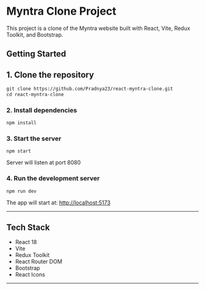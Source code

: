 # Myntra Clone Project

This project is a clone of the Myntra website built with React, Vite, Redux Toolkit, and Bootstrap.

##  Getting Started


## 1. Clone the repository
````markdown
git clone https://github.com/Pradnya23/react-myntra-clone.git
cd react-myntra-clone
````

### 2. Install dependencies

```bash
npm install
```

### 3. Start the server

```
npm start
```
Server will listen at port 8080

### 4. Run the development server

```
npm run dev
```
The app will start at: [http://localhost:5173](http://localhost:5173)

---

##  Tech Stack

* React 18
* Vite
* Redux Toolkit
* React Router DOM
* Bootstrap
* React Icons

---

